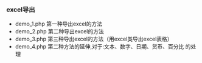 ### excel导出
* demo_1.php  第一种导出excel的方法
* demo_2.php  第二种导出excel的方法
* demo_3.php  第三种导出excel的方法（用excel类导出excel表格）
* demo_4.php  第二种方法的延伸,对于:文本、数字、日期、货币、百分比 的处理
